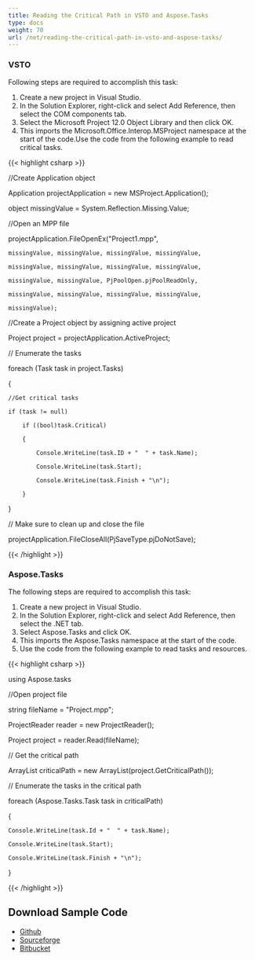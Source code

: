 ```yaml
---
title: Reading the Critical Path in VSTO and Aspose.Tasks
type: docs
weight: 70
url: /net/reading-the-critical-path-in-vsto-and-aspose-tasks/
---
```


### **VSTO**
Following steps are required to accomplish this task:

1. Create a new project in Visual Studio.
2. In the Solution Explorer, right-click and select Add Reference, then select the COM components tab.
3. Select the Microsoft Project 12.0 Object Library and then click OK.
4. This imports the Microsoft.Office.Interop.MSProject namespace at the start of the code.Use the code from the following example to read critical tasks. 

{{< highlight csharp >}}

 //Create Application object

Application projectApplication = new MSProject.Application();

object missingValue = System.Reflection.Missing.Value;

//Open an MPP file

projectApplication.FileOpenEx("Project1.mpp",

	missingValue, missingValue, missingValue, missingValue,

	missingValue, missingValue, missingValue, missingValue,

	missingValue, missingValue, PjPoolOpen.pjPoolReadOnly,

	missingValue, missingValue, missingValue, missingValue,

	missingValue);

//Create a Project object by assigning active project

Project project = projectApplication.ActiveProject;

// Enumerate the tasks

foreach (Task task in project.Tasks)

{

	//Get critical tasks

	if (task != null)

		if ((bool)task.Critical)

		{

			Console.WriteLine(task.ID + "  " + task.Name);

			Console.WriteLine(task.Start);

			Console.WriteLine(task.Finish + "\n");

		}

}

// Make sure to clean up and close the file

projectApplication.FileCloseAll(PjSaveType.pjDoNotSave);

{{< /highlight >}}
### **Aspose.Tasks**
The following steps are required to accomplish this task:

1. Create a new project in Visual Studio.
2. In the Solution Explorer, right-click and select Add Reference, then select the .NET tab.
3. Select Aspose.Tasks and click OK.
4. This imports the Aspose.Tasks namespace at the start of the code.
5. Use the code from the following example to read tasks and resources. 

{{< highlight csharp >}}

 using Aspose.tasks

//Open project file

string fileName = "Project.mpp";

ProjectReader reader = new ProjectReader();

Project project = reader.Read(fileName);

// Get the critical path

ArrayList criticalPath = new ArrayList(project.GetCriticalPath());

// Enumerate the tasks in the critical path

foreach (Aspose.Tasks.Task task in criticalPath)

{

	Console.WriteLine(task.Id + "  " + task.Name);

	Console.WriteLine(task.Start);

	Console.WriteLine(task.Finish + "\n");

}

{{< /highlight >}}
## **Download Sample Code**
- [Github](https://github.com/aspose-tasks/Aspose.Tasks-for-.NET/releases/download/AsposeTaskNETVsVSTOProjectv1.1/Reading.the.Critical.Path.Aspose.Tasks.zip)
- [Sourceforge](https://sourceforge.net/projects/asposevsto/files/Aspose.Tasks%20Vs%20VSTO%20Project/Reading%20the%20Critical%20Path%20\(Aspose.Tasks\).zip/download)
- [Bitbucket](https://bitbucket.org/asposemarketplace/aspose-for-vsto/downloads/Reading%20the%20Critical%20Path%20\(Aspose.Tasks\).zip)
